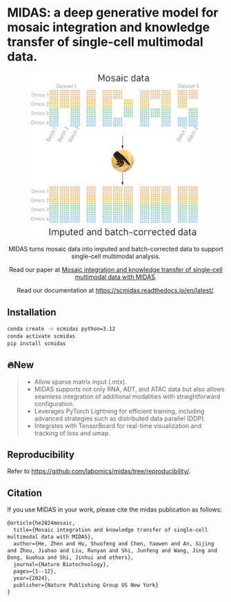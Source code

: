 # MIDAS: a deep generative model for mosaic integration and knowledge transfer of single-cell multimodal data.

<div align=center>
<img src="docs/source/_static/img/midas_logo_vertical.png" width="400px">
</div>

<p align="center"> MIDAS turns mosaic data into imputed and batch-corrected data to support single-cell multimodal analysis. </p>

<p align="center">
  Read our paper at <a href="https://www.nature.com/articles/s41587-023-02040-y" target="_blank">Mosaic integration and knowledge transfer of single-cell multimodal data with MIDAS</a>.
</p>

<p align="center">
  Read our documentation at <a href="https://scmidas.readthedocs.io/en/latest/" target="_blank">https://scmidas.readthedocs.io/en/latest/</a>.
</p>

## Installation

```bash
conda create -n scmidas python=3.12
conda activate scmidas
pip install scmidas
```

## 🔥New

> - Allow sparse matrix input (.mtx).
> - MIDAS supports not only RNA, ADT, and ATAC data but also allows seamless integration of additional modalities with straightforward configuration.
> - Leverages PyTorch Lightning for efficient training, including advanced strategies such as distributed data parallel (DDP).
> - Integrates with TensorBoard for real-time visualization and tracking of loss and umap.

## Reproducibility

<p >
  Refer to <a href="https://github.com/labomics/midas/tree/reproducibility/" target="_blank">https://github.com/labomics/midas/tree/reproducibility/</a>.
</p>

## Citation

If you use MIDAS in your work, please cite the midas publication as follows:

```
@article{he2024mosaic,
  title={Mosaic integration and knowledge transfer of single-cell multimodal data with MIDAS},
  author={He, Zhen and Hu, Shuofeng and Chen, Yaowen and An, Sijing and Zhou, Jiahao and Liu, Runyan and Shi, Junfeng and Wang, Jing and Dong, Guohua and Shi, Jinhui and others},
  journal={Nature Biotechnology},
  pages={1--12},
  year={2024},
  publisher={Nature Publishing Group US New York}
}
```
